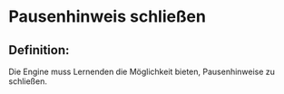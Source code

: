 # Pausenhinweis schließen


## Definition:

Die Engine muss Lernenden die Möglichkeit bieten, Pausenhinweise zu schließen.


